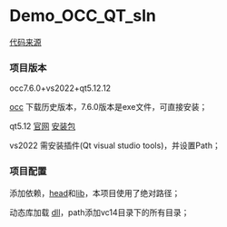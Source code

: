 # Demo_OCC_QT_sln

[代码来源](https://www.bilibili.com/video/BV1N14y1N7q5/)

### 项目版本

occ7.6.0+vs2022+qt5.12.12

[occ](https://dev.opencascade.org/release) 下载历史版本，7.6.0版本是exe文件，可直接安装；

qt5.12 [官网](https://www.qt.io/offline-installers) [安装包](https://download.qt.io/archive/qt/5.12/5.12.12/qt-opensource-windows-x86-5.12.12.exe)

vs2022 需安装插件(Qt visual studio tools)，并设置Path；

### 项目配置

添加依赖，[head](D:\Alluser\akingse\TPL\OpenCASCADE-7.6.0-vc14-64\opencascade-7.6.0\inc)和[lib](D:\Alluser\akingse\TPL\OpenCASCADE-7.6.0-vc14-64\opencascade-7.6.0\win64\vc14\lib)，本项目使用了绝对路径；

动态库加载 [dll](D:\Alluser\akingse\TPL\OpenCASCADE-7.6.0-vc14-64\opencascade-7.6.0\win64\vc14\bin)，path添加vc14目录下的所有目录；